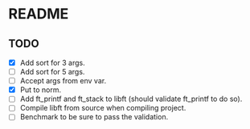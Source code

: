 # README

## TODO

- [x] Add sort for 3 args.
- [ ] Add sort for 5 args.
- [ ] Accept args from env var.
- [x] Put to norm.
- [ ] Add ft_printf and ft_stack to libft (should validate ft_printf to do so).
- [ ] Compile libft from source when compiling project.
- [ ] Benchmark to be sure to pass the validation.
